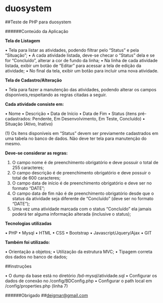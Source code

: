 # duosystem
##Teste de PHP para duosystem

######Conteúdo da Aplicação

**Tela de Listagem**

• Tela para listar as atividades, podendo filtrar pelo “Status” e pela “Situação”;
• A cada atividade listada, deve-se checar o “Status” dela e se for “Concluído”, alterar a cor de fundo da linha;
• Na linha de cada atividade listada, exibir um botão de “Editar” para acessar a tela de edição da atividade;
• No final da tela, exibir um botão para incluir uma nova atividade.

**Tela de Cadastro/Alteração**

• Tela para fazer a manutenção das atividades, podendo alterar os campos disponíveis,respeitando as regras citadas a seguir.

**Cada atividade consiste em:**

• Nome
• Descrição
• Data de Início
• Data de Fim
• Status (itens pré-cadastrados: Pendente, Em Desenvolvimento, Em Teste, Concluído)
• Situação (Ativo, Inativo)

(1)  Os itens disponíveis em “Status” devem ser previamente cadastrados em uma tabela
no banco de dados. Não deve ter tela para manutenção do mesmo.


**Deve-se considerar as regras:**

1) O campo nome é de preenchimento obrigatório e deve possuir o total de 255 caracteres;
2) O campo descrição é de preenchimento obrigatório e deve possuir o total de 600 caracteres;
3) O campo data de início é de preenchimento obrigatório e deve ser no formato “DATE”;
4) O campo data de fim não é de preenchimento obrigatório desde que o status da atividade seja diferente de “Concluído” (deve ser no formato “DATE”);
5) Uma vez uma atividade marcada com o status “Concluído” ela jamais poderá ter alguma informação alterada (inclusive o status);

**Tecnologias utilizadas**

• PHP
• Mysql
• HTML
• CSS
• Bootstrap
• Javascript/Jquery/Ajax
• GIT

**Também foi utilizado:**

• Orientação a objetos;
• Utilização da estrutura MVC; 
• Tipagem correta dos dados no banco de dados;

##instruções

• O dump da base está no diretório /bd-mysql/atividade.sql
• Configurar os dados de conexão no /config/BDConfig.php
• Configurar o path local em /config/properties.php (linha 7)

######Obrigado
##deigmar@gmail.com


